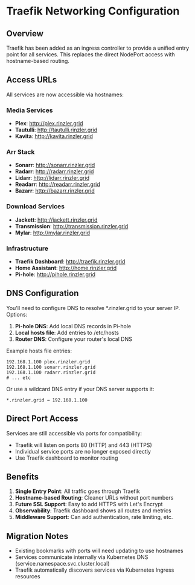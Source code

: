 # Traefik Networking Configuration

## Overview
Traefik has been added as an ingress controller to provide a unified entry point for all services. This replaces the direct NodePort access with hostname-based routing.

## Access URLs
All services are now accessible via hostnames:

### Media Services
- **Plex**: http://plex.rinzler.grid
- **Tautulli**: http://tautulli.rinzler.grid
- **Kavita**: http://kavita.rinzler.grid

### Arr Stack
- **Sonarr**: http://sonarr.rinzler.grid
- **Radarr**: http://radarr.rinzler.grid
- **Lidarr**: http://lidarr.rinzler.grid
- **Readarr**: http://readarr.rinzler.grid
- **Bazarr**: http://bazarr.rinzler.grid

### Download Services
- **Jackett**: http://jackett.rinzler.grid
- **Transmission**: http://transmission.rinzler.grid
- **Mylar**: http://mylar.rinzler.grid

### Infrastructure
- **Traefik Dashboard**: http://traefik.rinzler.grid
- **Home Assistant**: http://home.rinzler.grid
- **Pi-hole**: http://pihole.rinzler.grid

## DNS Configuration
You'll need to configure DNS to resolve *.rinzler.grid to your server IP. Options:

1. **Pi-hole DNS**: Add local DNS records in Pi-hole
2. **Local hosts file**: Add entries to /etc/hosts
3. **Router DNS**: Configure your router's local DNS

Example hosts file entries:
```
192.168.1.100 plex.rinzler.grid
192.168.1.100 sonarr.rinzler.grid
192.168.1.100 radarr.rinzler.grid
# ... etc
```

Or use a wildcard DNS entry if your DNS server supports it:
```
*.rinzler.grid → 192.168.1.100
```

## Direct Port Access
Services are still accessible via ports for compatibility:
- Traefik will listen on ports 80 (HTTP) and 443 (HTTPS)
- Individual service ports are no longer exposed directly
- Use Traefik dashboard to monitor routing

## Benefits
1. **Single Entry Point**: All traffic goes through Traefik
2. **Hostname-based Routing**: Cleaner URLs without port numbers
3. **Future SSL Support**: Easy to add HTTPS with Let's Encrypt
4. **Observability**: Traefik dashboard shows all routes and metrics
5. **Middleware Support**: Can add authentication, rate limiting, etc.

## Migration Notes
- Existing bookmarks with ports will need updating to use hostnames
- Services communicate internally via Kubernetes DNS (service.namespace.svc.cluster.local)
- Traefik automatically discovers services via Kubernetes Ingress resources